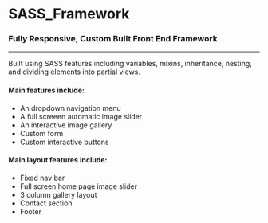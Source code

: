 # SASS_Framework
<h3>Fully Responsive, Custom Built Front End Framework</h3>
<hr>

Built using SASS features including variables, mixins, inheritance, nesting, and dividing elements into partial views.

<h4>Main features include:</h4>
<ul>
	<li>An dropdown navigation menu</li>
	<li>A full screeen automatic image slider</li>	
	<li>An interactive image gallery</li>
	<li>Custom form</li>
	<li>Custom interactive buttons</li>	
</ul>

<h4>Main layout features include:</h4>
<ul>
	<li>Fixed nav bar</li>
	<li>Full screen home page image slider</li>	
	<li>3 column gallery layout</li>
	<li>Contact section</li>
	<li>Footer</li>	
</ul>
